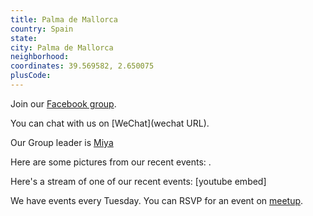 ```yaml
---
title: Palma de Mallorca
country: Spain
state: 
city: Palma de Mallorca
neighborhood: 
coordinates: 39.569582, 2.650075
plusCode:
---
```

Join our [Facebook group](https://www.facebook.com/groups/free.code.camp.palma).

You can chat with us on [WeChat](wechat URL).

Our Group leader is [Miya](freecodecamp.org/miya)

Here are some pictures from our recent events:
![]().

Here's a stream of one of our recent events:
[youtube embed]

We have events every Tuesday. You can RSVP for an event on [meetup](meetupurl).
